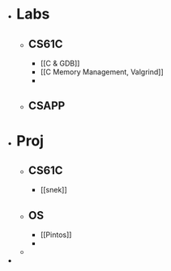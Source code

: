 - # Labs
	- ## CS61C
		- [[C & GDB]]
		- [[C Memory Management, Valgrind]]
		-
	- ## CSAPP
- # Proj
	- ## CS61C
		- [[snek]]
	- ## OS
		- [[Pintos]]
		-
	-
-